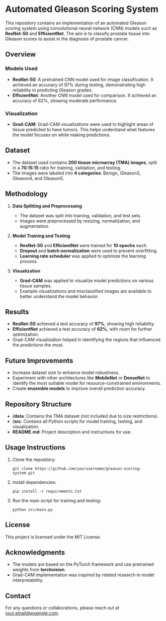 # Automated Gleason Scoring System

This repository contains an implementation of an automated Gleason scoring system using convolutional neural network (CNN) models such as **ResNet-50** and **EfficientNet**. The aim is to classify prostate tissue into Gleason scores to assist in the diagnosis of prostate cancer.

## Overview

### Models Used
- **ResNet-50**: A pretrained CNN model used for image classification. It achieved an accuracy of 97% during testing, demonstrating high reliability in predicting Gleason grades.
- **EfficientNet**: Another CNN model used for comparison. It achieved an accuracy of 62%, showing moderate performance.

### Visualization
- **Grad-CAM**: Grad-CAM visualizations were used to highlight areas of tissue predicted to have tumors. This helps understand what features the model focuses on while making predictions.

## Dataset
- The dataset used contains **200 tissue microarray (TMA) images**, split in a **70:15:15** ratio for training, validation, and testing.
- The images were labeled into **4 categories**: Benign, Gleason3, Gleason4, and Gleason5.

## Methodology

1. **Data Splitting and Preprocessing**
   - The dataset was split into training, validation, and test sets.
   - Images were preprocessed by resizing, normalization, and augmentation.

2. **Model Training and Testing**
   - **ResNet-50** and **EfficientNet** were trained for **10 epochs** each.
   - **Dropout** and **batch normalization** were used to prevent overfitting.
   - **Learning rate scheduler** was applied to optimize the learning process.

3. **Visualization**
   - **Grad-CAM** was applied to visualize model predictions on various tissue samples.
   - Example visualizations and misclassified images are available to better understand the model behavior.

## Results
- **ResNet-50** achieved a test accuracy of **97%**, showing high reliability.
- **EfficientNet** achieved a test accuracy of **62%**, with room for further optimization.
- Grad-CAM visualization helped in identifying the regions that influenced the predictions the most.

## Future Improvements
- Increase dataset size to enhance model robustness.
- Experiment with other architectures like **MobileNet** or **DenseNet** to identify the most suitable model for resource-constrained environments.
- Create **ensemble models** to improve overall prediction accuracy.

## Repository Structure
- **/data**: Contains the TMA dataset (not included due to size restrictions).
- **/src**: Contains all Python scripts for model training, testing, and visualization.
- **README.md**: Project description and instructions for use.

## Usage Instructions
1. Clone the repository:
   ```
   git clone https://github.com/yourusername/gleason-scoring-system.git
   ```

2. Install dependencies:
   ```
   pip install -r requirements.txt
   ```

3. Run the main script for training and testing:
   ```
   python src/main.py
   ```

## License
This project is licensed under the MIT License.

## Acknowledgments
- The models are based on the PyTorch framework and use pretrained weights from **torchvision**.
- Grad-CAM implementation was inspired by related research in model interpretability.

## Contact
For any questions or collaborations, please reach out at your.email@example.com.
